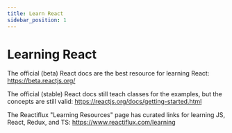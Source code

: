 ```yaml
---
title: Learn React
sidebar_position: 1
---
```


# Learning React

The official (beta) React docs are the best resource for learning React:
https://beta.reactjs.org/

The official (stable) React docs still teach classes for the examples, but the concepts are still valid:
https://reactjs.org/docs/getting-started.html

The Reactiflux "Learning Resources" page has curated links for learning JS, React, Redux, and TS:
https://www.reactiflux.com/learning